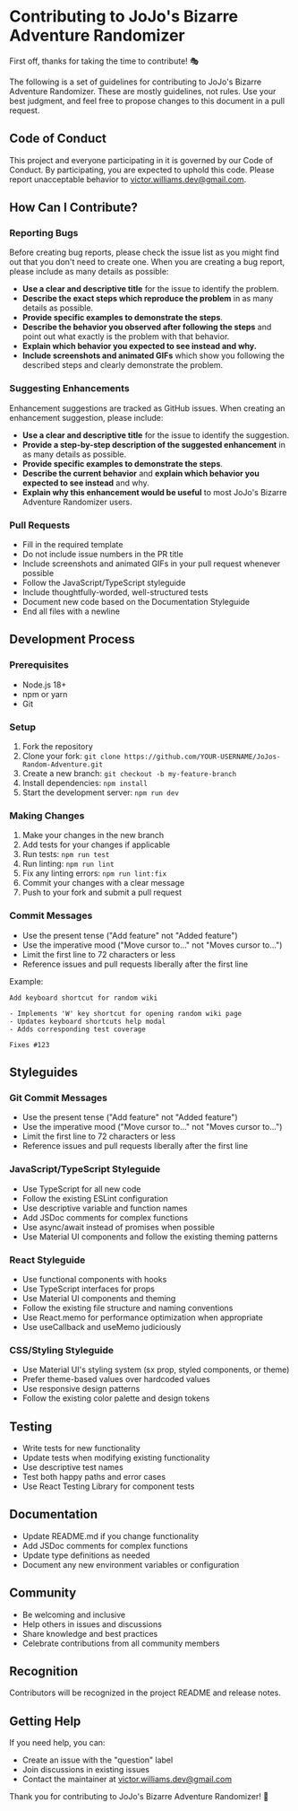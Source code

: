 # Contributing to JoJo's Bizarre Adventure Randomizer

First off, thanks for taking the time to contribute! 🎭

The following is a set of guidelines for contributing to JoJo's Bizarre Adventure Randomizer. These are mostly guidelines, not rules. Use your best judgment, and feel free to propose changes to this document in a pull request.

## Code of Conduct

This project and everyone participating in it is governed by our Code of Conduct. By participating, you are expected to uphold this code. Please report unacceptable behavior to [victor.williams.dev@gmail.com](mailto:victor.williams.dev@gmail.com).

## How Can I Contribute?

### Reporting Bugs

Before creating bug reports, please check the issue list as you might find out that you don't need to create one. When you are creating a bug report, please include as many details as possible:

* **Use a clear and descriptive title** for the issue to identify the problem.
* **Describe the exact steps which reproduce the problem** in as many details as possible.
* **Provide specific examples to demonstrate the steps**.
* **Describe the behavior you observed after following the steps** and point out what exactly is the problem with that behavior.
* **Explain which behavior you expected to see instead and why.**
* **Include screenshots and animated GIFs** which show you following the described steps and clearly demonstrate the problem.

### Suggesting Enhancements

Enhancement suggestions are tracked as GitHub issues. When creating an enhancement suggestion, please include:

* **Use a clear and descriptive title** for the issue to identify the suggestion.
* **Provide a step-by-step description of the suggested enhancement** in as many details as possible.
* **Provide specific examples to demonstrate the steps**.
* **Describe the current behavior** and **explain which behavior you expected to see instead** and why.
* **Explain why this enhancement would be useful** to most JoJo's Bizarre Adventure Randomizer users.

### Pull Requests

* Fill in the required template
* Do not include issue numbers in the PR title
* Include screenshots and animated GIFs in your pull request whenever possible
* Follow the JavaScript/TypeScript styleguide
* Include thoughtfully-worded, well-structured tests
* Document new code based on the Documentation Styleguide
* End all files with a newline

## Development Process

### Prerequisites

- Node.js 18+
- npm or yarn
- Git

### Setup

1. Fork the repository
2. Clone your fork: `git clone https://github.com/YOUR-USERNAME/JoJos-Random-Adventure.git`
3. Create a new branch: `git checkout -b my-feature-branch`
4. Install dependencies: `npm install`
5. Start the development server: `npm run dev`

### Making Changes

1. Make your changes in the new branch
2. Add tests for your changes if applicable
3. Run tests: `npm run test`
4. Run linting: `npm run lint`
5. Fix any linting errors: `npm run lint:fix`
6. Commit your changes with a clear message
7. Push to your fork and submit a pull request

### Commit Messages

* Use the present tense ("Add feature" not "Added feature")
* Use the imperative mood ("Move cursor to..." not "Moves cursor to...")
* Limit the first line to 72 characters or less
* Reference issues and pull requests liberally after the first line

Example:
```
Add keyboard shortcut for random wiki

- Implements 'W' key shortcut for opening random wiki page
- Updates keyboard shortcuts help modal
- Adds corresponding test coverage

Fixes #123
```

## Styleguides

### Git Commit Messages

* Use the present tense ("Add feature" not "Added feature")
* Use the imperative mood ("Move cursor to..." not "Moves cursor to...")
* Limit the first line to 72 characters or less
* Reference issues and pull requests liberally after the first line

### JavaScript/TypeScript Styleguide

* Use TypeScript for all new code
* Follow the existing ESLint configuration
* Use descriptive variable and function names
* Add JSDoc comments for complex functions
* Use async/await instead of promises when possible
* Use Material UI components and follow the existing theming patterns

### React Styleguide

* Use functional components with hooks
* Use TypeScript interfaces for props
* Use Material UI components and theming
* Follow the existing file structure and naming conventions
* Use React.memo for performance optimization when appropriate
* Use useCallback and useMemo judiciously

### CSS/Styling Styleguide

* Use Material UI's styling system (sx prop, styled components, or theme)
* Prefer theme-based values over hardcoded values
* Use responsive design patterns
* Follow the existing color palette and design tokens

## Testing

* Write tests for new functionality
* Update tests when modifying existing functionality
* Use descriptive test names
* Test both happy paths and error cases
* Use React Testing Library for component tests

## Documentation

* Update README.md if you change functionality
* Add JSDoc comments for complex functions
* Update type definitions as needed
* Document any new environment variables or configuration

## Community

* Be welcoming and inclusive
* Help others in issues and discussions
* Share knowledge and best practices
* Celebrate contributions from all community members

## Recognition

Contributors will be recognized in the project README and release notes.

## Getting Help

If you need help, you can:

* Create an issue with the "question" label
* Join discussions in existing issues
* Contact the maintainer at [victor.williams.dev@gmail.com](mailto:victor.williams.dev@gmail.com)

Thank you for contributing to JoJo's Bizarre Adventure Randomizer! 🌟